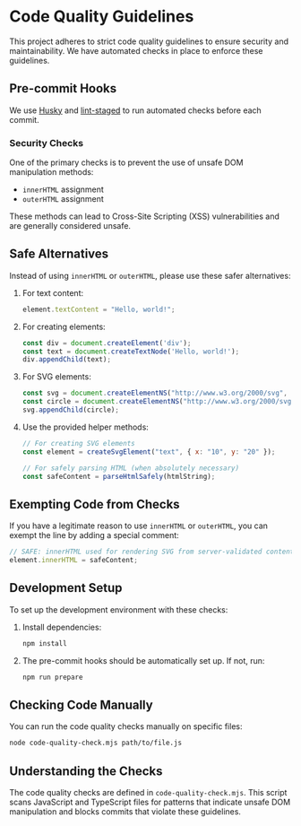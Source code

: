 # Code Quality Guidelines

This project adheres to strict code quality guidelines to ensure security and maintainability. We have automated checks in place to enforce these guidelines.

## Pre-commit Hooks

We use [Husky](https://typicode.github.io/husky/) and [lint-staged](https://github.com/okonet/lint-staged) to run automated checks before each commit.

### Security Checks

One of the primary checks is to prevent the use of unsafe DOM manipulation methods:

- `innerHTML` assignment
- `outerHTML` assignment

These methods can lead to Cross-Site Scripting (XSS) vulnerabilities and are generally considered unsafe.

## Safe Alternatives

Instead of using `innerHTML` or `outerHTML`, please use these safer alternatives:

1. For text content:
   ```javascript
   element.textContent = "Hello, world!";
   ```

2. For creating elements:
   ```javascript
   const div = document.createElement('div');
   const text = document.createTextNode('Hello, world!');
   div.appendChild(text);
   ```

3. For SVG elements:
   ```javascript
   const svg = document.createElementNS("http://www.w3.org/2000/svg", "svg");
   const circle = document.createElementNS("http://www.w3.org/2000/svg", "circle");
   svg.appendChild(circle);
   ```

4. Use the provided helper methods:
   ```javascript
   // For creating SVG elements
   const element = createSvgElement("text", { x: "10", y: "20" });
   
   // For safely parsing HTML (when absolutely necessary)
   const safeContent = parseHtmlSafely(htmlString);
   ```

## Exempting Code from Checks

If you have a legitimate reason to use `innerHTML` or `outerHTML`, you can exempt the line by adding a special comment:

```javascript
// SAFE: innerHTML used for rendering SVG from server-validated content
element.innerHTML = safeContent;
```

## Development Setup

To set up the development environment with these checks:

1. Install dependencies:
   ```bash
   npm install
   ```

2. The pre-commit hooks should be automatically set up. If not, run:
   ```bash
   npm run prepare
   ```

## Checking Code Manually

You can run the code quality checks manually on specific files:

```bash
node code-quality-check.mjs path/to/file.js
```

## Understanding the Checks

The code quality checks are defined in `code-quality-check.mjs`. This script scans JavaScript and TypeScript files for patterns that indicate unsafe DOM manipulation and blocks commits that violate these guidelines. 